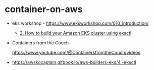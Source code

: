 # container-on-aws


* eks workshop - https://www.eksworkshop.com/010_introduction/

  - [2. How to build your Amazon EKS cluster using eksctl](https://www.youtube.com/watch?v=jGrdVSlIkNQ)


* Containers from the Couch
  
  https://www.youtube.com/@ContainersfromtheCouch/videos


* https://awskocaptain.gitbook.io/aws-builders-eks/4.-eksctl 
